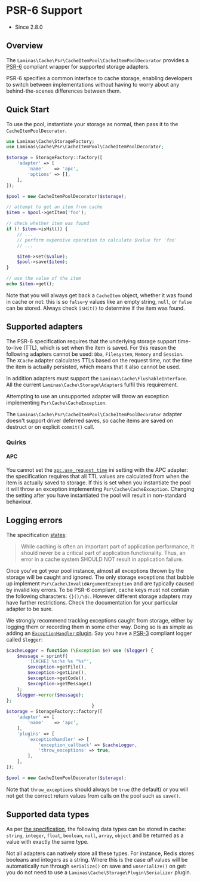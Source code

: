 # PSR-6 Support

- Since 2.8.0

## Overview

The `Laminas\Cache\Psr\CacheItemPool\CacheItemPoolDecorator` provides a [PSR-6](https://www.php-fig.org/psr/psr-6/)
compliant wrapper for supported storage adapters.

PSR-6 specifies a common interface to cache storage, enabling developers to switch between implementations without
having to worry about any behind-the-scenes differences between them.


## Quick Start

To use the pool, instantiate your storage as normal, then pass it to the
`CacheItemPoolDecorator`.

```php
use Laminas\Cache\StorageFactory;
use Laminas\Cache\Psr\CacheItemPool\CacheItemPoolDecorator;

$storage = StorageFactory::factory([
    'adapter' => [
        'name'    => 'apc',
        'options' => [],
    ],
]);

$pool = new CacheItemPoolDecorator($storage);

// attempt to get an item from cache
$item = $pool->getItem('foo');

// check whether item was found
if (! $item->isHit()) {
    // ...
    // perform expensive operation to calculate $value for 'foo'
    // ...

    $item->set($value);
    $pool->save($item);
}

// use the value of the item
echo $item->get();
```

Note that you will always get back a `CacheItem` object, whether it was found in cache or not: this is so `false`-y
values like an empty string, `null`, or `false` can be stored. Always check `isHit()` to determine if the item was
found.


## Supported adapters

The PSR-6 specification requires that the underlying storage support time-to-live (TTL), which is set when the
item is saved. For this reason the following adapters cannot be used: `Dba`, `Filesystem`, `Memory` and `Session`. The
`XCache` adapter calculates TTLs based on the request time, not the time the item is actually persisted, which means
that it also cannot be used.

In addition adapters must support the `Laminas\Cache\FlushableInterface`. All the current `Laminas\Cache\Storage\Adapter`s
fulfil this requirement.

Attempting to use an unsupported adapter will throw an exception implementing `Psr\Cache\CacheException`.

The `Laminas\Cache\Psr\CacheItemPool\CacheItemPoolDecorator` adapter doesn't support driver deferred saves, so cache items are saved
on destruct or on explicit `commit()` call.

### Quirks

#### APC

You cannot set the [`apc.use_request_time`](http://php.net/manual/en/apc.configuration.php#ini.apc.use-request-time)
ini setting with the APC adapter: the specification requires that all TTL values are calculated from when the item is
actually saved to storage. If this is set when you instantiate the pool it will throw an exception implementing
`Psr\Cache\CacheException`. Changing the setting after you have instantiated the pool will result in non-standard
behaviour.


## Logging errors

The specification [states](https://github.com/php-fig/fig-standards/blob/master/accepted/PSR-6-cache.md#error-handling):

> While caching is often an important part of application performance, it should never be a critical part of application
> functionality. Thus, an error in a cache system SHOULD NOT result in application failure.

Once you've got your pool instance, almost all exceptions thrown by the storage will be caught and ignored. The only
storage exceptions that bubble up implement `Psr\Cache\InvalidArgumentException` and are typically caused by invalid
key errors. To be PSR-6 compliant, cache keys must not contain the following characters: `{}()/\@:`. However different
storage adapters may have further restrictions. Check the documentation for your particular adapter to be sure.

We strongly recommend tracking exceptions caught from storage, either by logging them or recording them in some other
way. Doing so is as simple as adding an [`ExceptionHandler` plugin](laminas.cache.storage.plugin.html#3.4). Say you have a
[PSR-3](https://github.com/php-fig/fig-standards/blob/master/accepted/PSR-3-logger-interface.md) compliant logger
called `$logger`:


```php
$cacheLogger = function (\Exception $e) use ($logger) {
    $message = sprintf(
        '[CACHE] %s:%s %s "%s"',
        $exception->getFile(),
        $exception->getLine(),
        $exception->getCode(),
        $exception->getMessage()
    );
    $logger->error($message);
};
                                }
$storage = StorageFactory::factory([
    'adapter' => [
        'name'    => 'apc',
    ],
    'plugins' => [
        'exceptionhandler' => [
            'exception_callback' => $cacheLogger,
            'throw_exceptions' => true,
        ],
    ],
]);

$pool = new CacheItemPoolDecorator($storage);
```

Note that `throw_exceptions` should always be `true` (the default) or you will not get the correct return values from
calls on the pool such as `save()`.


## Supported data types

As per [the specification](https://github.com/php-fig/fig-standards/blob/master/accepted/PSR-6-cache.md#data), the
following data types can be stored in cache: `string`, `integer`, `float`, `boolean`, `null`, `array`, `object` and be
returned as a value with exactly the same type.

Not all adapters can natively store all these types. For instance, Redis stores booleans and integers as a string. Where
this is the case *all* values will be automatically run through `serialize()` on save and `unserialize()` on get: you
do not need to use a `Laminas\Cache\Storage\Plugin\Serializer` plugin.

